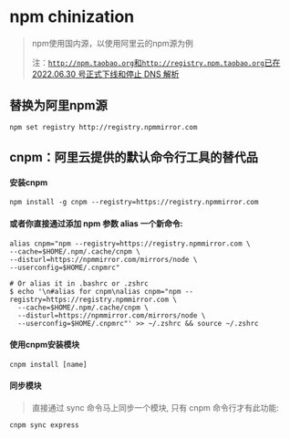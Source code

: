 # npm chinization

> npm使用国内源，以使用阿里云的npm源为例
> 
> 注：[```http://npm.taobao.org```和```http://registry.npm.taobao.org```已在 2022.06.30 号正式下线和停止 DNS 解析](https://developer.aliyun.com/mirror/NPM)

## 替换为阿里npm源

```shell
npm set registry http://registry.npmmirror.com
```

## cnpm：阿里云提供的默认命令行工具的替代品

#### 安装cnpm

```shell
npm install -g cnpm --registry=https://registry.npmmirror.com
```

#### 或者你直接通过添加 npm 参数 alias 一个新命令:

```shell
alias cnpm="npm --registry=https://registry.npmmirror.com \
--cache=$HOME/.npm/.cache/cnpm \
--disturl=https://npmmirror.com/mirrors/node \
--userconfig=$HOME/.cnpmrc"

# Or alias it in .bashrc or .zshrc
$ echo '\n#alias for cnpm\nalias cnpm="npm --registry=https://registry.npmmirror.com \
  --cache=$HOME/.npm/.cache/cnpm \
  --disturl=https://npmmirror.com/mirrors/node \
  --userconfig=$HOME/.cnpmrc"' >> ~/.zshrc && source ~/.zshrc
```

#### 使用cnpm安装模块

```shell
cnpm install [name]
```

#### 同步模块

> 直接通过 sync 命令马上同步一个模块, 只有 cnpm 命令行才有此功能:

```shell
cnpm sync express
```
